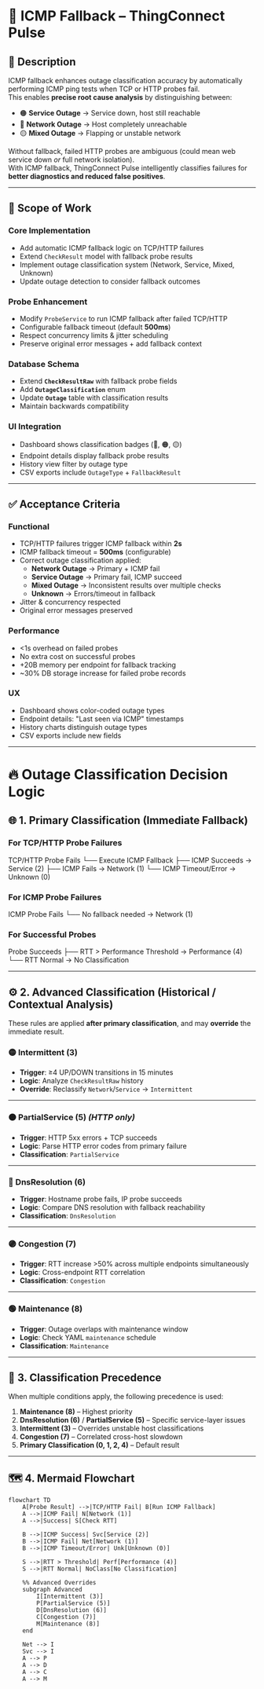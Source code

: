# 📡 ICMP Fallback – ThingConnect Pulse

## 📝 Description

ICMP fallback enhances outage classification accuracy by automatically performing ICMP ping tests when TCP or HTTP probes fail.  
This enables **precise root cause analysis** by distinguishing between:

- 🟠 **Service Outage** → Service down, host still reachable  
- 🔴 **Network Outage** → Host completely unreachable  
- 🟡 **Mixed Outage** → Flapping or unstable network  

Without fallback, failed HTTP probes are ambiguous (could mean web service down *or* full network isolation).  
With ICMP fallback, ThingConnect Pulse intelligently classifies failures for **better diagnostics and reduced false positives**.

---

## 🎯 Scope of Work

### Core Implementation
- Add automatic ICMP fallback logic on TCP/HTTP failures  
- Extend `CheckResult` model with fallback probe results  
- Implement outage classification system (Network, Service, Mixed, Unknown)  
- Update outage detection to consider fallback outcomes  

### Probe Enhancement
- Modify `ProbeService` to run ICMP fallback after failed TCP/HTTP  
- Configurable fallback timeout (default **500ms**)  
- Respect concurrency limits & jitter scheduling  
- Preserve original error messages + add fallback context  

### Database Schema
- Extend **`CheckResultRaw`** with fallback probe fields  
- Add **`OutageClassification`** enum  
- Update **`Outage`** table with classification results  
- Maintain backwards compatibility  

### UI Integration
- Dashboard shows classification badges (🔴, 🟠, 🟡)  
- Endpoint details display fallback probe results  
- History view filter by outage type  
- CSV exports include `OutageType` + `FallbackResult`  

---

## ✅ Acceptance Criteria

### Functional
- TCP/HTTP failures trigger ICMP fallback within **2s**  
- ICMP fallback timeout = **500ms** (configurable)  
- Correct outage classification applied:
  - **Network Outage** → Primary + ICMP fail  
  - **Service Outage** → Primary fail, ICMP succeed  
  - **Mixed Outage** → Inconsistent results over multiple checks  
  - **Unknown** → Errors/timeout in fallback  
- Jitter & concurrency respected  
- Original error messages preserved  

### Performance
- <1s overhead on failed probes  
- No extra cost on successful probes  
- +20B memory per endpoint for fallback tracking  
- ~30% DB storage increase for failed probe records  

### UX
- Dashboard shows color-coded outage types  
- Endpoint details: "Last seen via ICMP" timestamps  
- History charts distinguish outage types  
- CSV exports include new fields  

---


# 🔥 Outage Classification Decision Logic

## 🌐 1. Primary Classification (Immediate Fallback)

### For TCP/HTTP Probe Failures
TCP/HTTP Probe Fails
└── Execute ICMP Fallback
├── ICMP Succeeds → Service (2)
├── ICMP Fails → Network (1)
└── ICMP Timeout/Error → Unknown (0)

### For ICMP Probe Failures
ICMP Probe Fails
└── No fallback needed → Network (1)

### For Successful Probes
Probe Succeeds
├── RTT > Performance Threshold → Performance (4)
└── RTT Normal → No Classification

---

## ⚙️ 2. Advanced Classification (Historical / Contextual Analysis)

These rules are applied **after primary classification**, and may **override** the immediate result.

### 🟡 Intermittent (3)
- **Trigger**: ≥4 UP/DOWN transitions in 15 minutes  
- **Logic**: Analyze `CheckResultRaw` history  
- **Override**: Reclassify `Network`/`Service` → `Intermittent`  

---

### 🟠 PartialService (5) *(HTTP only)*
- **Trigger**: HTTP 5xx errors + TCP succeeds  
- **Logic**: Parse HTTP error codes from primary failure  
- **Classification**: `PartialService`  

---

### 🔵 DnsResolution (6)
- **Trigger**: Hostname probe fails, IP probe succeeds  
- **Logic**: Compare DNS resolution with fallback reachability  
- **Classification**: `DnsResolution`  

---

### 🟣 Congestion (7)
- **Trigger**: RTT increase >50% across multiple endpoints simultaneously  
- **Logic**: Cross-endpoint RTT correlation  
- **Classification**: `Congestion`  

---

### 🟢 Maintenance (8)
- **Trigger**: Outage overlaps with maintenance window  
- **Logic**: Check YAML `maintenance` schedule  
- **Classification**: `Maintenance`  

---

## 📌 3. Classification Precedence

When multiple conditions apply, the following precedence is used:

1. **Maintenance (8)** – Highest priority  
2. **DnsResolution (6)** / **PartialService (5)** – Specific service-layer issues  
3. **Intermittent (3)** – Overrides unstable host classifications  
4. **Congestion (7)** – Correlated cross-host slowdown  
5. **Primary Classification (0, 1, 2, 4)** – Default result  

---

## 🗺️ 4. Mermaid Flowchart

```mermaid
flowchart TD
    A[Probe Result] -->|TCP/HTTP Fail| B[Run ICMP Fallback]
    A -->|ICMP Fail| N[Network (1)]
    A -->|Success| S[Check RTT]

    B -->|ICMP Success| Svc[Service (2)]
    B -->|ICMP Fail| Net[Network (1)]
    B -->|ICMP Timeout/Error| Unk[Unknown (0)]

    S -->|RTT > Threshold| Perf[Performance (4)]
    S -->|RTT Normal| NoClass[No Classification]

    %% Advanced Overrides
    subgraph Advanced
        I[Intermittent (3)]
        P[PartialService (5)]
        D[DnsResolution (6)]
        C[Congestion (7)]
        M[Maintenance (8)]
    end

    Net --> I
    Svc --> I
    A --> P
    A --> D
    A --> C
    A --> M